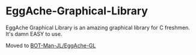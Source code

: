 # EggAche-Graphical-Library
EggAche Graphical Library is an amazing graphical library for C freshmen. It's damn EASY to use.

Moved to [BOT-Man-JL/EggAche-GL](https://github.com/BOT-Man-JL/EggAche-GL)
